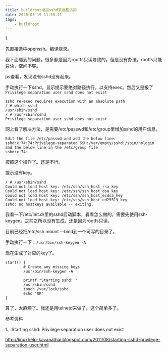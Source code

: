 ```yaml
---
title: buildroot增加sshd来远程访问
date: 2020-03-19 11:55:11
tags:
	- buildroot
---
```


1

先直接选中openssh。编译烧录。

我下面碰到的问题，很多都是因为rootfs只读导致的。但是没有办法。rootfs只能只读，空间不够。

ps查看，发现没有sshd没有起来。

手动执行一下sshd，显示提示要绝对路径执行，以支持exec。然后又是报了`Privilege separation user sshd does not exist `

```
sshd re-exec requires execution with an absolute path 
/ # which sshd                                        
/usr/sbin/sshd                                        
/ # /usr/sbin/sshd                                    
Privilege separation user sshd does not exist 
```

网上看了解决方法，是需要/etc/passwd和/etc/group里增加sshd的用户信息。

```
Edit the file /etc/passwd and add the below line:
sshd:x:74:74:Privilege-separated SSH:/var/empty/sshd:/sbin/nologin
and the below line in the /etc/group file
sshd:x:74:
```

按照这个操作了。还是不行。

提示没有key。

```
/ # /usr/sbin/sshd                                    
Could not load host key: /etc/ssh/ssh_host_rsa_key    
Could not load host key: /etc/ssh/ssh_host_dsa_key    
Could not load host key: /etc/ssh/ssh_host_ecdsa_key  
Could not load host key: /etc/ssh/ssh_host_ed25519_key
sshd: no hostkeys available -- exiting.               
```

我看一下/etc/init.d/里的sshd启动脚本，看看怎么做的。需要先使用ssh-keygen。之前之所以没有生成，还是因为rootfs只读。

目前已经把/etc/ssh mount --bind到一个可写的目录了。

手动执行一下：`/usr/bin/ssh-keygen -A  `

现在生成了对应的key了。

```
start() {                          
        # Create any missing keys  
        /usr/bin/ssh-keygen -A     
                                   
        printf "Starting sshd: "   
        /usr/sbin/sshd             
        touch /var/lock/sshd       
        echo "OK"                  
}                                  
```

算了，太麻烦了。我还是用telnetd来做了。这个简单多了。



参考资料

1、Starting sshd: Privilege separation user does not exist

http://linuxhelp-kavanathai.blogspot.com/2011/08/starting-sshd-privilege-separation-user.html